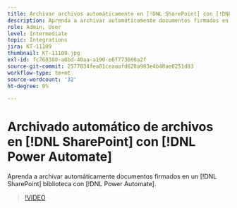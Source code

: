 ```yaml
---
title: Archivar archivos automáticamente en [!DNL SharePoint] con [!DNL Power Automate]
description: Aprenda a archivar automáticamente documentos firmados en un [!DNL SharePoint] biblioteca con [!DNL Power Automate]
role: Admin, User
level: Intermediate
topic: Integrations
jira: KT-11109
thumbnail: KT-11109.jpg
exl-id: fc760380-a8bd-40aa-a190-e6f773608a2f
source-git-commit: 2577034fea81ceaaafd620a983e4b40ae6251d83
workflow-type: tm+mt
source-wordcount: '32'
ht-degree: 0%

---
```


# Archivado automático de archivos en [!DNL SharePoint] con [!DNL Power Automate]

Aprenda a archivar automáticamente documentos firmados en un [!DNL SharePoint] biblioteca con [!DNL Power Automate].

>[!VIDEO](https://video.tv.adobe.com/v/3409121?quality=12&learn=on&hidetitle=true)
